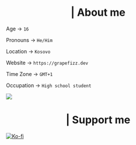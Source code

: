 
  <h1 align="center">| About me</h1>

Age -> `16`

Pronouns -> `He/Him`

Location -> `Kosovo`

Website -> `https://grapefizz.dev`

Time Zone -> `GMT+1`

Occupation -> `High school student`

![](https://komarev.com/ghpvc/?username=shallowco&color=FF4501)

  <h1 align="center">| Support me</h1>

[![Ko-fi](https://img.shields.io/badge/Ko--fi-F16061?style=for-the-badge&logo=ko-fi&logoColor=white)](https://ko-fi.com/grapefizz)
